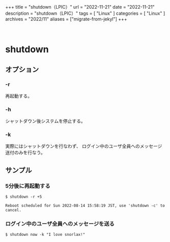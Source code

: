 +++
title = "shutdown（LPIC）"
url = "2022-11-21"
date = "2022-11-21"
description = "shutdown（LPIC）"
tags = [
  "Linux"
]
categories = [
  "Linux"
]
archives = "2022/11"
aliases = ["migrate-from-jekyl"]
+++

<br>

# shutdown

## オプション

### -r

再起動する。

### -h

シャットダウン後システムを停止する。

### -k

実際にはシャットダウンを行なわず、 ログイン中のユーザ全員へのメッセージ送付のみを行なう。



## サンプル

### 5分後に再起動する

```
$ shutdown -r +5
```

```
Reboot scheduled for Sun 2022-08-14 15:58:19 JST, use 'shutdown -c' to cancel.
```

### ログイン中のユーザ全員へのメッセージを送る

```
$ shutdown now -k "I love snorlax!"
```
